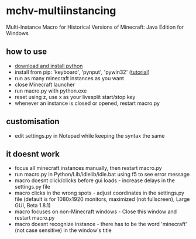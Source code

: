 # mchv-multiinstancing
Multi-Instance Macro for Historical Versions of Minecraft: Java Edition for Windows

## how to use
- [download and install python](https://www.python.org/downloads/)<br />
- install from pip: 'keyboard', 'pynput', 'pywin32' ([tutorial](https://www.youtube.com/watch?v=jnpC_Ib_lbc))<br />
- run as many minecraft instances as you want<br />
- close Minecraft launcher<br />
- run macro.py with python.exe<br />
- reset using z, use x as your livesplit start/stop key<br />
- whenever an instance is closed or opened, restart macro.py<br />

## customisation
- edit settings.py in Notepad while keeping the syntax the same

## it doesnt work
- focus all minecraft instances manually, then restart macro.py
- run macro.py in Python/Lib/idlelib/idle.bat using f5 to see error message
- macro doesnt click/clicks before gui loads - increase delays in the settings.py file<br />
- macro clicks in the wrong spots - adjust coordinates in the settings.py file (default is for 1080x1920 monitors, maximized (not fullscreen), Large GUI, Beta 1.8.1)<br />
- macro focuses on non-Minecraft windows - Close this window and restart macro.py
- macro doesnt recognize instance - there has to be the word 'minecraft' (not case sensitive) in the window's title
